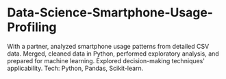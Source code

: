 # Data-Science-Smartphone-Usage-Profiling
With a partner, analyzed smartphone usage patterns from detailed CSV data. Merged, cleaned data in Python, performed exploratory analysis, and prepared for machine learning. Explored decision-making techniques' applicability. Tech: Python, Pandas, Scikit-learn.
